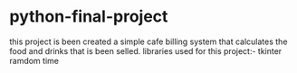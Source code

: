 # python-final-project
this project is been created a simple cafe billing system that calculates the food and drinks that is been selled.
libraries used for this project:-
tkinter
ramdom
time
